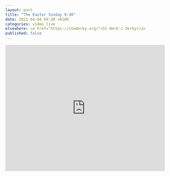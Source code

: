 ```yaml
---
layout: post
title: "The Easter Sunday 9:30"
date: 2021-04-04 09:30 +0100
categories: video live
elsewhere: <a href="https://stwderby.org/">St Werb's Derby</a>
published: false
---
```


<iframe width="100%" height="400em" src="https://www.youtube.com/embed/Hf7hYEYO3t4" frameborder="0" allow="accelerometer; autoplay; clipboard-write; encrypted-media; gyroscope; picture-in-picture" allowfullscreen></iframe>
